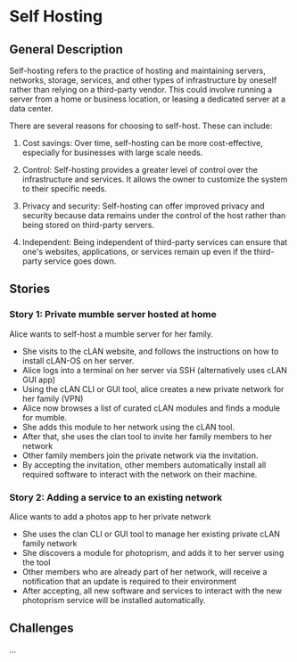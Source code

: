 # Self Hosting

## General Description

Self-hosting refers to the practice of hosting and maintaining servers,
networks, storage, services, and other types of infrastructure by oneself rather
than relying on a third-party vendor. This could involve running a server from a
home or business location, or leasing a dedicated server at a data center.

There are several reasons for choosing to self-host. These can include:

1. Cost savings: Over time, self-hosting can be more cost-effective, especially
   for businesses with large scale needs.

1. Control: Self-hosting provides a greater level of control over the
   infrastructure and services. It allows the owner to customize the system to
   their specific needs.

1. Privacy and security: Self-hosting can offer improved privacy and security
   because data remains under the control of the host rather than being stored
   on third-party servers.

1. Independent: Being independent of third-party services can ensure that one's
   websites, applications, or services remain up even if the third-party service
   goes down.

## Stories

### Story 1: Private mumble server hosted at home

Alice wants to self-host a mumble server for her family.

- She visits to the cLAN website, and follows the instructions on how to install
  cLAN-OS on her server.
- Alice logs into a terminal on her server via SSH (alternatively uses cLAN GUI
  app)
- Using the cLAN CLI or GUI tool, alice creates a new private network for her
  family (VPN)
- Alice now browses a list of curated cLAN modules and finds a module for
  mumble.
- She adds this module to her network using the cLAN tool.
- After that, she uses the clan tool to invite her family members to her network
- Other family members join the private network via the invitation.
- By accepting the invitation, other members automatically install all required
  software to interact with the network on their machine.

### Story 2: Adding a service to an existing network

Alice wants to add a photos app to her private network

- She uses the clan CLI or GUI tool to manage her existing private cLAN family
  network
- She discovers a module for photoprism, and adds it to her server using the
  tool
- Other members who are already part of her network, will receive a notification
  that an update is required to their environment
- After accepting, all new software and services to interact with the new
  photoprism service will be installed automatically.

## Challenges

...
